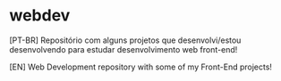 # webdev

[PT-BR]
Repositório com alguns projetos que desenvolvi/estou desenvolvendo para estudar desenvolvimento web front-end!

[EN]
Web Development repository with some of my Front-End projects! 
